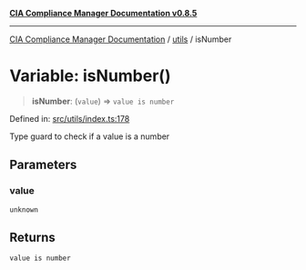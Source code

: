 [**CIA Compliance Manager Documentation v0.8.5**](../../README.md)

***

[CIA Compliance Manager Documentation](../../modules.md) / [utils](../README.md) / isNumber

# Variable: isNumber()

> **isNumber**: (`value`) => `value is number`

Defined in: [src/utils/index.ts:178](https://github.com/Hack23/cia-compliance-manager/blob/3ae0301247f765ba03c8c0fe645db4718bb8af76/src/utils/index.ts#L178)

Type guard to check if a value is a number

## Parameters

### value

`unknown`

## Returns

`value is number`
